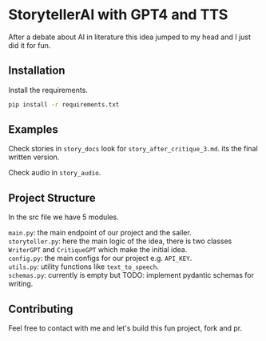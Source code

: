 # StorytellerAI with GPT4 and TTS

After a debate about AI in literature this idea jumped to my head and I just did it for fun.

## Installation

Install the requirements.

```bash
pip install -r requirements.txt
```

## Examples

Check stories in `story_docs` look for `story_after_critique_3.md`. its the final written version.

Check audio in `story_audio`.

## Project Structure

In the src file we have 5 modules.

`main.py`: the main endpoint of our project and the sailer.  
`storyteller.py`: here the main logic of the idea, there is two classes `WriterGPT` and `CritiqueGPT` which make the initial idea.  
`config.py`: the main configs for our project e.g. `API_KEY`.  
`utils.py`: utility functions like `text_to_speech`.  
`schemas.py`: currently is empty but TODO: implement pydantic schemas for writing.

## Contributing

Feel free to contact with me and let's build this fun project, fork and pr.
